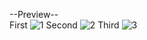 --Preview--<br>
First
![1](https://github.com/Efkanbt/Scrolling-Website-Design-Frontend/assets/95717776/a56ce7fe-59d2-416c-86b7-28dd5663fe1b)
Second
![2](https://github.com/Efkanbt/Scrolling-Website-Design-Frontend/assets/95717776/bfc52fd9-fedc-4e24-a7d6-3ef5b5a0cb09)
Third
![3](https://github.com/Efkanbt/Scrolling-Website-Design-Frontend/assets/95717776/c54d217d-8f09-4cd4-8ce1-c026d0f9b5a1)
